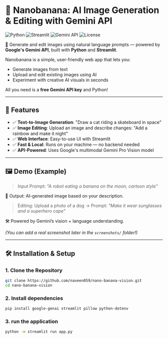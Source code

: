 # 🍌 Nanobanana: AI Image Generation & Editing with Gemini API

![Python](https://img.shields.io/badge/Python-3.8%2B-blue)
![Streamlit](https://img.shields.io/badge/Streamlit-%20%20%20%20-orange)
![Gemini API](https://img.shields.io/badge/Gemini%20API-%20%20%20%20-red)
![License](https://img.shields.io/badge/License-MIT-green)

🎨 Generate and edit images using natural language prompts — powered by **Google's Gemini API**, built with **Python** and **Streamlit**.

Nanobanana is a simple, user-friendly web app that lets you:
- Generate images from text
- Upload and edit existing images using AI
- Experiment with creative AI visuals in seconds

All you need is a **free Gemini API key** and Python!

---

## 🚀 Features

- ✅ **Text-to-Image Generation**: "Draw a cat riding a skateboard in space"
- ✅ **Image Editing**: Upload an image and describe changes: "Add a rainbow and make it night"
- ✅ **Web Interface**: Easy-to-use UI with Streamlit
- ✅ **Fast & Local**: Runs on your machine — no backend needed
- ✅ **API-Powered**: Uses Google's multimodal Gemini Pro Vision model

---

## 🖼️ Demo (Example)

> Input Prompt: *"A robot eating a banana on the moon, cartoon style"*

🎯 Output: AI-generated image based on your description.

> Editing: Upload a photo of a dog → Prompt: *"Make it wear sunglasses and a superhero cape"*

🛠️ Powered by Gemini’s vision + language understanding.

*(You can add a real screenshot later in the `screenshots/` folder!)*

---

## 🛠️ Installation & Setup

### 1. Clone the Repository

```bash
git clone https://github.com/naveen059/nano-banana-vision.git
cd nano-banana-vision
```

### 2. Install dependencies

```bash
pip install google-genai streamlit pillow python-dotenv
```

### 3. run the application

```bash
python -m streamlit run app.py
```


